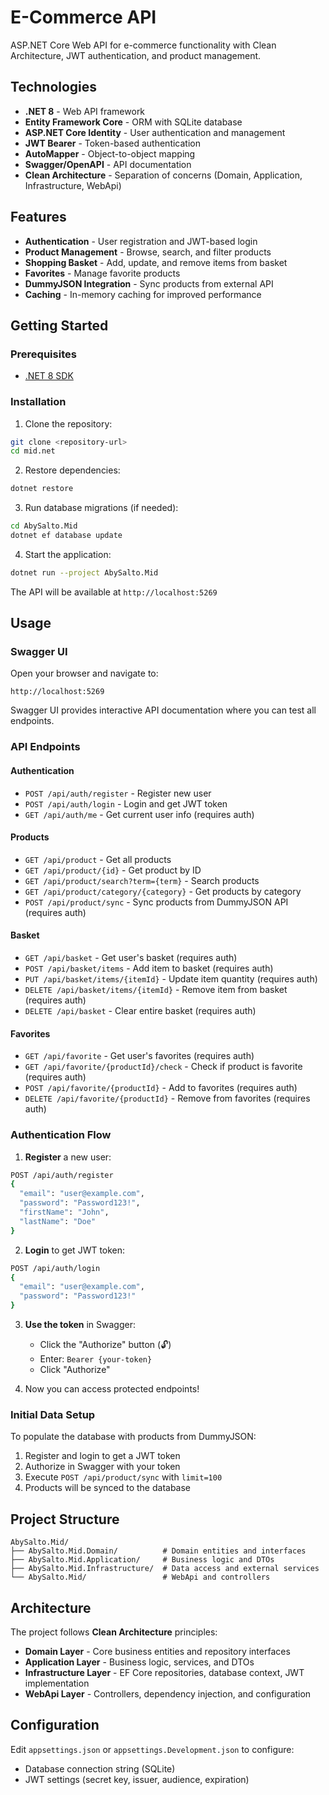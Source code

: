 # E-Commerce API

ASP.NET Core Web API for e-commerce functionality with Clean Architecture, JWT authentication, and product management.

## Technologies

- **.NET 8** - Web API framework
- **Entity Framework Core** - ORM with SQLite database
- **ASP.NET Core Identity** - User authentication and management
- **JWT Bearer** - Token-based authentication
- **AutoMapper** - Object-to-object mapping
- **Swagger/OpenAPI** - API documentation
- **Clean Architecture** - Separation of concerns (Domain, Application, Infrastructure, WebApi)

## Features

- **Authentication** - User registration and JWT-based login
- **Product Management** - Browse, search, and filter products
- **Shopping Basket** - Add, update, and remove items from basket
- **Favorites** - Manage favorite products
- **DummyJSON Integration** - Sync products from external API
- **Caching** - In-memory caching for improved performance

## Getting Started

### Prerequisites

- [.NET 8 SDK](https://dotnet.microsoft.com/download/dotnet/8.0)

### Installation

1. Clone the repository:
```bash
git clone <repository-url>
cd mid.net
```

2. Restore dependencies:
```bash
dotnet restore
```

3. Run database migrations (if needed):
```bash
cd AbySalto.Mid
dotnet ef database update
```

4. Start the application:
```bash
dotnet run --project AbySalto.Mid
```

The API will be available at `http://localhost:5269`

## Usage

### Swagger UI

Open your browser and navigate to:
```
http://localhost:5269
```

Swagger UI provides interactive API documentation where you can test all endpoints.

### API Endpoints

#### Authentication
- `POST /api/auth/register` - Register new user
- `POST /api/auth/login` - Login and get JWT token
- `GET /api/auth/me` - Get current user info (requires auth)

#### Products
- `GET /api/product` - Get all products
- `GET /api/product/{id}` - Get product by ID
- `GET /api/product/search?term={term}` - Search products
- `GET /api/product/category/{category}` - Get products by category
- `POST /api/product/sync` - Sync products from DummyJSON API (requires auth)

#### Basket
- `GET /api/basket` - Get user's basket (requires auth)
- `POST /api/basket/items` - Add item to basket (requires auth)
- `PUT /api/basket/items/{itemId}` - Update item quantity (requires auth)
- `DELETE /api/basket/items/{itemId}` - Remove item from basket (requires auth)
- `DELETE /api/basket` - Clear entire basket (requires auth)

#### Favorites
- `GET /api/favorite` - Get user's favorites (requires auth)
- `GET /api/favorite/{productId}/check` - Check if product is favorite (requires auth)
- `POST /api/favorite/{productId}` - Add to favorites (requires auth)
- `DELETE /api/favorite/{productId}` - Remove from favorites (requires auth)

### Authentication Flow

1. **Register** a new user:
```bash
POST /api/auth/register
{
  "email": "user@example.com",
  "password": "Password123!",
  "firstName": "John",
  "lastName": "Doe"
}
```

2. **Login** to get JWT token:
```bash
POST /api/auth/login
{
  "email": "user@example.com",
  "password": "Password123!"
}
```

3. **Use the token** in Swagger:
   - Click the "Authorize" button (🔓)
   - Enter: `Bearer {your-token}`
   - Click "Authorize"

4. Now you can access protected endpoints!

### Initial Data Setup

To populate the database with products from DummyJSON:

1. Register and login to get a JWT token
2. Authorize in Swagger with your token
3. Execute `POST /api/product/sync` with `limit=100`
4. Products will be synced to the database

## Project Structure

```
AbySalto.Mid/
├── AbySalto.Mid.Domain/          # Domain entities and interfaces
├── AbySalto.Mid.Application/     # Business logic and DTOs
├── AbySalto.Mid.Infrastructure/  # Data access and external services
└── AbySalto.Mid/                 # WebApi and controllers
```

## Architecture

The project follows **Clean Architecture** principles:
- **Domain Layer** - Core business entities and repository interfaces
- **Application Layer** - Business logic, services, and DTOs
- **Infrastructure Layer** - EF Core repositories, database context, JWT implementation
- **WebApi Layer** - Controllers, dependency injection, and configuration

## Configuration

Edit `appsettings.json` or `appsettings.Development.json` to configure:
- Database connection string (SQLite)
- JWT settings (secret key, issuer, audience, expiration)